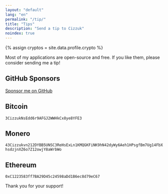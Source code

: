 ```yaml
---
layout: "default"
lang: "en"
permalink: "/tip/"
title: "Tips"
description: "Send a tip to Cizzuk"
noindex: true
---
```

{% assign cryptos = site.data.profile.crypto %}

Most of my applications are open-source and free. If you like them, please consider sending me a tip!

## GitHub Sponsors

[Sponsor me on GitHub](https://github.com/sponsors/Cizzuk?frequency=one-time)

## Bitcoin

`3CizzukNsEdd6r9AFGJ2WWHkCx8ye8YFE3`

## Monero

`43Cizzukvn212DYBB5UNSC3ReHsExLn1KMQGKFiNK9hN42dyWy6Aeh1HPsgfBm7Ug14FbXhsdzjnXZ6o7Z12owjY8aWrbWo`

## Ethereum

`0xC1223583ff7BA29D45c24598aDd1B6ec8d79eC67`

Thank you for your support!

